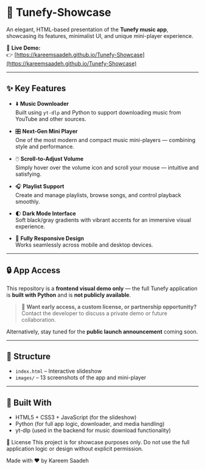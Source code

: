 # 🎵 Tunefy-Showcase

An elegant, HTML-based presentation of the **Tunefy music app**, showcasing its features, minimalist UI, and unique mini-player experience.

🔗 **Live Demo:**  
👉 [https://kareemsaadeh.github.io/Tunefy-Showcase](https://kareemsaadeh.github.io/Tunefy-Showcase)

---

## ✨ Key Features

- ⬇️ **Music Downloader**  
  Built using `yt-dlp` and Python to support downloading music from YouTube and other sources.

- 🎛️ **Next-Gen Mini Player**  
  One of the most modern and compact music mini-players — combining style and performance.

- 🖱️ **Scroll-to-Adjust Volume**  
  Simply hover over the volume icon and scroll your mouse — intuitive and satisfying.

- 🎧 **Playlist Support**  
  Create and manage playlists, browse songs, and control playback smoothly.

- 🌓 **Dark Mode Interface**  
  Soft black/gray gradients with vibrant accents for an immersive visual experience.

- 📱 **Fully Responsive Design**  
  Works seamlessly across mobile and desktop devices.

---

## 🔒 App Access

This repository is a **frontend visual demo only** — the full Tunefy application is **built with Python** and is **not publicly available**.

> 🚀 **Want early access, a custom license, or partnership opportunity?**  
> Contact the developer to discuss a private demo or future collaboration.

Alternatively, stay tuned for the **public launch announcement** coming soon.

---

## 📂 Structure

- `index.html` – Interactive slideshow
- `images/` – 13 screenshots of the app and mini-player

---

## 🧩 Built With

- HTML5 + CSS3 + JavaScript (for the slideshow)
- Python (for full app logic, downloader, and media handling)
- yt-dlp (used in the backend for music download functionality)


📜 License
This project is for showcase purposes only.
Do not use the full application logic or design without explicit permission.

Made with ❤️ by Kareem Saadeh
